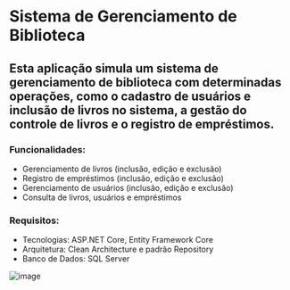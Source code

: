 # Sistema de Gerenciamento de Biblioteca
## Esta aplicação simula um sistema de gerenciamento de biblioteca com determinadas operações, como o cadastro de usuários e inclusão de livros no sistema, a gestão do controle de livros e o registro de empréstimos.

### Funcionalidades:
- Gerenciamento de livros (inclusão, edição e exclusão)
- Registro de empréstimos (inclusão, edição e exclusão)
- Gerenciamento de usuários (inclusão, edição e exclusão)
- Consulta de livros, usuários e empréstimos

### Requisitos:
- Tecnologias: ASP.NET Core, Entity Framework Core
- Arquitetura: Clean Architecture e padrão Repository
- Banco de Dados: SQL Server

![image](https://github.com/user-attachments/assets/700a69e1-a7e6-41e3-a096-bf40eb56a039)
